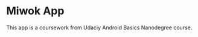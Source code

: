 Miwok App
===================================

This app is a coursework from Udaciy Android Basics Nanodegree course.
